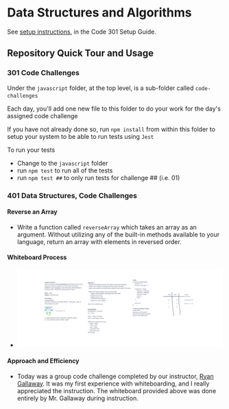 # Data Structures and Algorithms

See [setup instructions](https://codefellows.github.io/setup-guide/code-301/3-code-challenges), in the Code 301 Setup Guide.

## Repository Quick Tour and Usage

### 301 Code Challenges

Under the `javascript` folder, at the top level, is a sub-folder called `code-challenges`

Each day, you'll add one new file to this folder to do your work for the day's assigned code challenge

If you have not already done so, run `npm install` from within this folder to setup your system to be able to run tests using `Jest`

To run your tests

- Change to the `javascript` folder
- run `npm test` to run all of the tests
- run `npm test ##` to only run tests for challenge ## (i.e. 01)

### 401 Data Structures, Code Challenges

#### Reverse an Array

- Write a function called `reverseArray` which takes an array as an argument. Without utilizing any of the built-in methods available to your language, return an array with elements in reversed order.

#### Whiteboard Process

- ![Whiteboard](assets/reverseArray.png)

#### Approach and Efficiency

- Today was a group code challenge completed by our instructor, [Ryan Gallaway](https://github.com/rkgallaway).  It was my first experience with whiteboarding, and I really appreciated the instruction.  The whiteboard provided above was done entirely by Mr. Gallaway during instruction.
